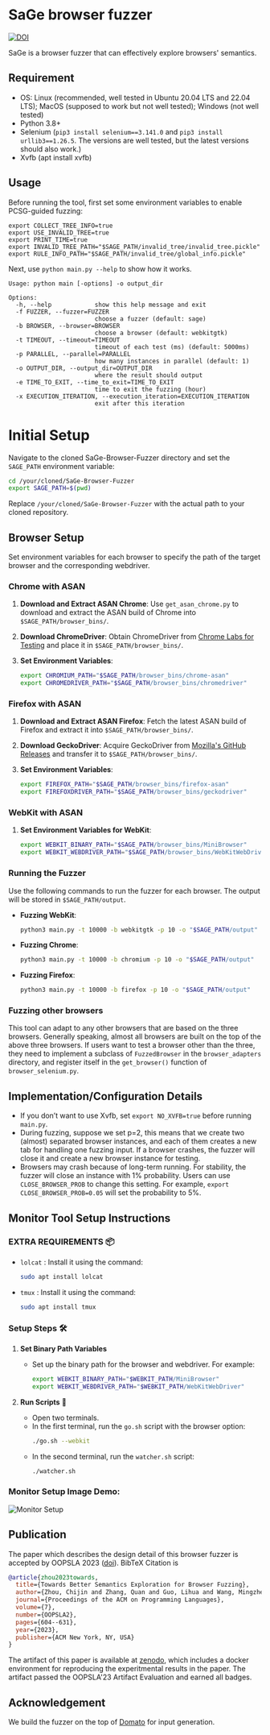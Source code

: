 # SaGe browser fuzzer

[![DOI](https://zenodo.org/badge/DOI/10.5281/zenodo.8328742.svg)](https://doi.org/10.5281/zenodo.8328742)

SaGe is a browser fuzzer that can effectively explore browsers' semantics.

## Requirement

- OS: Linux (recommended, well tested in Ubuntu 20.04 LTS and 22.04 LTS); MacOS (supposed to work but not well tested); Windows (not well tested)
- Python 3.8+
- Selenium (``pip3 install selenium==3.141.0`` and ``pip3 install urllib3==1.26.5``. The versions are well tested, but the latest versions should also work.)
- Xvfb (apt install xvfb)

## Usage

Before running the tool, first set some environment variables to enable PCSG-guided fuzzing:

```shell
export COLLECT_TREE_INFO=true
export USE_INVALID_TREE=true
export PRINT_TIME=true
export INVALID_TREE_PATH="$SAGE_PATH/invalid_tree/invalid_tree.pickle"
export RULE_INFO_PATH="$SAGE_PATH/invalid_tree/global_info.pickle"
```

Next, use ```python main.py --help``` to show how it works.

```
Usage: python main [-options] -o output_dir

Options:
  -h, --help            show this help message and exit
  -f FUZZER, --fuzzer=FUZZER
                        choose a fuzzer (default: sage)
  -b BROWSER, --browser=BROWSER
                        choose a browser (default: webkitgtk)
  -t TIMEOUT, --timeout=TIMEOUT
                        timeout of each test (ms) (default: 5000ms)
  -p PARALLEL, --parallel=PARALLEL
                        how many instances in parallel (default: 1)
  -o OUTPUT_DIR, --output_dir=OUTPUT_DIR
                        where the result should output
  -e TIME_TO_EXIT, --time_to_exit=TIME_TO_EXIT
                        time to exit the fuzzing (hour)
  -x EXECUTION_ITERATION, --execution_iteration=EXECUTION_ITERATION
                        exit after this iteration
```

# Initial Setup

Navigate to the cloned SaGe-Browser-Fuzzer directory and set the `SAGE_PATH` environment variable:

```bash
cd /your/cloned/SaGe-Browser-Fuzzer
export SAGE_PATH=$(pwd)
```

Replace `/your/cloned/SaGe-Browser-Fuzzer` with the actual path to your cloned repository.

## Browser Setup

Set environment variables for each browser to specify the path of the target browser and the corresponding webdriver.

### Chrome with ASAN

1. **Download and Extract ASAN Chrome**: 
   Use `get_asan_chrome.py` to download and extract the ASAN build of Chrome into `$SAGE_PATH/browser_bins/`.

2. **Download ChromeDriver**: 
   Obtain ChromeDriver from [Chrome Labs for Testing](https://googlechromelabs.github.io/chrome-for-testing/) and place it in `$SAGE_PATH/browser_bins/`.

3. **Set Environment Variables**:
   ```bash
   export CHROMIUM_PATH="$SAGE_PATH/browser_bins/chrome-asan"
   export CHROMEDRIVER_PATH="$SAGE_PATH/browser_bins/chromedriver"
   ```

### Firefox with ASAN

1. **Download and Extract ASAN Firefox**: 
   Fetch the latest ASAN build of Firefox and extract it into `$SAGE_PATH/browser_bins/`.

2. **Download GeckoDriver**: 
   Acquire GeckoDriver from [Mozilla's GitHub Releases](https://github.com/mozilla/geckodriver/releases) and transfer it to `$SAGE_PATH/browser_bins/`.

3. **Set Environment Variables**:
   ```bash
   export FIREFOX_PATH="$SAGE_PATH/browser_bins/firefox-asan"
   export FIREFOXDRIVER_PATH="$SAGE_PATH/browser_bins/geckodriver"
   ```

### WebKit with ASAN

1. **Set Environment Variables for WebKit**:
   ```bash
   export WEBKIT_BINARY_PATH="$SAGE_PATH/browser_bins/MiniBrowser"
   export WEBKIT_WEBDRIVER_PATH="$SAGE_PATH/browser_bins/WebKitWebDriver"
   ```

### Running the Fuzzer

Use the following commands to run the fuzzer for each browser. The output will be stored in `$SAGE_PATH/output`.

- **Fuzzing WebKit**:
  ```bash
  python3 main.py -t 10000 -b webkitgtk -p 10 -o "$SAGE_PATH/output"
  ```

- **Fuzzing Chrome**:
  ```bash
  python3 main.py -t 10000 -b chromium -p 10 -o "$SAGE_PATH/output"
  ```

- **Fuzzing Firefox**:
  ```bash
  python3 main.py -t 10000 -b firefox -p 10 -o "$SAGE_PATH/output"
  ```

### Fuzzing other browsers

This tool can adapt to any other browsers that are based on the three browsers. Generally speaking, almost all browsers are built on the top of the above three browsers. If users want to test a browser other than the three, they need to implement a subclass of ``FuzzedBrowser`` in the ``browser_adapters`` directory, and register itself in the ``get_browser()`` function of ``browser_selenium.py``.

## Implementation/Configuration Details
- If you don’t want to use Xvfb, set ``export NO_XVFB=true`` before running ``main.py``.
- During fuzzing, suppose we set p=2, this means that we create two (almost) separated browser instances, and each of them creates a new tab for handling one fuzzing input. If a browser crashes, the fuzzer will close it and create a new browser instance for testing.
- Browsers may crash because of long-term running. For stability, the fuzzer will close an instance with 1% probability. Users can use ``CLOSE_BROWSER_PROB`` to change this setting. For example, ``export CLOSE_BROWSER_PROB=0.05`` will set the probability to 5%.

## Monitor Tool Setup Instructions 

### EXTRA REQUIREMENTS 📦
- `lolcat` : Install it using the command:
  ```bash
  sudo apt install lolcat
  ```
- `tmux` : Install it using the command:
  ```bash
  sudo apt install tmux
  ```

### Setup Steps 🛠️
1. **Set Binary Path Variables** 
   - Set up the binary path for the browser and webdriver. For example:
     ```bash
     export WEBKIT_BINARY_PATH="$WEBKIT_PATH/MiniBrowser"
     export WEBKIT_WEBDRIVER_PATH="$WEBKIT_PATH/WebKitWebDriver"
     ```

2. **Run Scripts** 🚀
   - Open two terminals.
   - In the first terminal, run the `go.sh` script with the browser option:
     ```bash
     ./go.sh --webkit
     ```
   - In the second terminal, run the `watcher.sh` script:
     ```bash
     ./watcher.sh
     ```

### Monitor Setup Image Demo:
  ![Monitor Setup](monitor.png)

## Publication

The paper which describes the design detail of this browser fuzzer is accepted by OOPSLA 2023 ([doi](https://doi.org/10.1145/3622819)). BibTeX Citation is 

```bibtex
@article{zhou2023towards,
  title={Towards Better Semantics Exploration for Browser Fuzzing},
  author={Zhou, Chijin and Zhang, Quan and Guo, Lihua and Wang, Mingzhe and Jiang, Yu and Liao, Qing and Wu, Zhiyong and Li, Shanshan and Gu, Bin},
  journal={Proceedings of the ACM on Programming Languages},
  volume={7},
  number={OOPSLA2},
  pages={604--631},
  year={2023},
  publisher={ACM New York, NY, USA}
}
```

The artifact of this paper is available at [zenodo](https://doi.org/10.5281/zenodo.8328742), which includes a docker environment for reproducing the experitmental results in the paper. The artifact passed the OOPSLA'23 Artifact Evaluation and earned all badges.

## Acknowledgement

We build the fuzzer on the top of [Domato](https://github.com/googleprojectzero/domato) for input generation.
